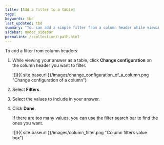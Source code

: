 ```yaml
---
title: [Add a filter to a table]
tags:
keywords: tbd
last_updated: tbd
summary: "You can add a simple filter from a column header while viewing your answer as a table."
sidebar: mydoc_sidebar
permalink: /:collection/:path.html
---
```

To add a filter from column headers:

1. While viewing your answer as a table, click **Change configuration** on the column header you want to filter.

     ![]({{ site.baseurl }}/images/change_configuration_of_a_column.png "Change configuration of a column")

2. Select **Filters**.

3. Select the values to include in your answer.

4. Click **Done**.

   If there are too many values, you can use the filter search bar to find the ones you want.

     ![]({{ site.baseurl }}/images/column_filter.png "Column filters value box")
